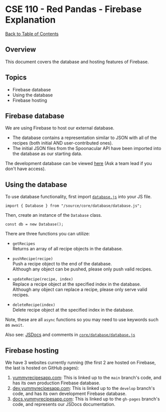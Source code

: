 # CSE 110 - Red Pandas - Firebase Explanation

[Back to Table of Contents](README.md)

## Overview
This document covers the database and hosting features of Firebase.

## Topics
* Firebase database
* Using the database
* Firebase hosting

## Firebase database
We are using Firebase to host our external database.
* The database contains a representation similar to JSON with all of the recipes (both initial AND user-contributed ones).
* The initial JSON files from the Spoonacular API have been imported into the database as our starting data.

The development database can be viewed [here](https://console.firebase.google.com/u/0/project/cse110group29dev/database/cse110group29dev-default-rtdb/data) (Ask a team lead if you don't have access).

## Using the database
To use database functionality, first import [`database.js`](/source/core/database/database.js) into your JS file.

`import { Database } from "/source/core/database/database.js";`  

Then, create an instance of the `Database` class.

`const db = new Database();`

There are three functions you can utilize:
* `getRecipes`  
Returns an array of all recipe objects in the database.

* `pushRecipe(recipe)`  
Push a recipe object to the end of the database.  
Although any object can be pushed, please only push valid recipes.

* `updateRecipe(recipe, index)`  
Replace a recipe object at the specified index in the database.  
Although any object can replace a recipe, please only serve valid recipes.

* `deleteRecipe(index)`  
Delete recipe object at the specified index in the database.

Note, these are all `async` functions so you may need to use keywords such as `await`.


Also see: [JSDocs](https://docs.yummyrecipesapp.com/Database.html) and comments in [`core/database/database.js`](/source/core/database/database.js)


## Firebase hosting
We have 3 websites currently running (the first 2 are hosted on Firebase, the last is hosted on GitHub pages):
1. [yummyrecipesapp.com](yummyrecipesapp.com): This is linked up to the `main` branch's code, and has its own production Firebase database.
2. [dev.yummyrecipesapp.com](dev.yummyrecipesapp.com): This is linked up to the `develop` branch's code, and has its own development Firebase database.
3. [docs.yummyrecipesapp.com](docs.yummurecipesapp.com): This is linked up to the `gh-pages` branch's code, and represents our JSDocs documentation.
